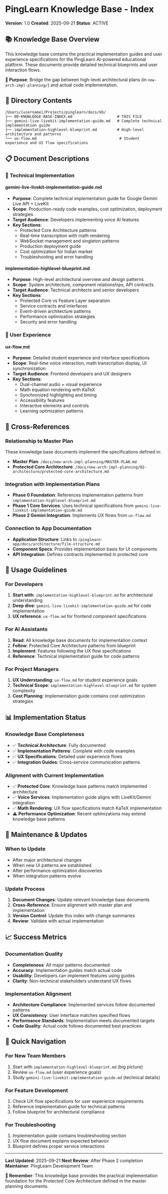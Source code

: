 # PingLearn Knowledge Base - Index
**Version**: 1.0
**Created**: 2025-09-21
**Status**: ACTIVE

## 📚 Knowledge Base Overview

This knowledge base contains the practical implementation guides and user experience specifications for the PingLearn AI-powered educational platform. These documents provide detailed technical blueprints and user interaction flows.

**🎯 Purpose**: Bridge the gap between high-level architectural plans (in `new-arch-impl-planning/`) and actual code implementation.

## 📁 Directory Contents

```
/Users/[username]/Projects/pinglearn/docs/kb/
├── 00-KNOWLEDGE-BASE-INDEX.md                    # THIS FILE
├── gemini-live-livekit-implementation-guide.md   # Complete technical implementation guide
├── implementation-highlevel-blueprint.md         # High-level architecture and patterns
└── ux-flow.md                                     # Student experience and UI flow specifications
```

## 📋 Document Descriptions

### 🔧 Technical Implementation

#### **gemini-live-livekit-implementation-guide.md**
- **Purpose**: Complete technical implementation guide for Google Gemini Live API + LiveKit
- **Scope**: Production-ready code examples, cost optimization, deployment strategies
- **Target Audience**: Developers implementing voice AI features
- **Key Sections**:
  - Protected Core Architecture patterns
  - Real-time transcription with math rendering
  - WebSocket management and singleton patterns
  - Production deployment guide
  - Cost optimization for Indian market
  - Troubleshooting and error handling

#### **implementation-highlevel-blueprint.md**
- **Purpose**: High-level architectural overview and design patterns
- **Scope**: System architecture, component relationships, API contracts
- **Target Audience**: Technical architects and senior developers
- **Key Sections**:
  - Protected Core vs Feature Layer separation
  - Service contracts and interfaces
  - Event-driven architecture patterns
  - Performance optimization strategies
  - Security and error handling

### 🎨 User Experience

#### **ux-flow.md**
- **Purpose**: Detailed student experience and interface specifications
- **Scope**: Real-time voice interaction, math transcription display, UI synchronization
- **Target Audience**: Frontend developers and UX designers
- **Key Sections**:
  - Dual-channel audio + visual experience
  - Math equation rendering with KaTeX
  - Synchronized highlighting and timing
  - Accessibility features
  - Interactive elements and controls
  - Learning optimization patterns

## 🔗 Cross-References

### Relationship to Master Plan
These knowledge base documents implement the specifications defined in:
- **Master Plan**: `/docs/new-arch-impl-planning/MASTER-PLAN.md`
- **Protected Core Architecture**: `/docs/new-arch-impl-planning/02-architecture/protected-core-architecture.md`

### Integration with Implementation Plans
- **Phase 0 Foundation**: References implementation patterns from `implementation-highlevel-blueprint.md`
- **Phase 1 Core Services**: Uses technical specifications from `gemini-live-livekit-implementation-guide.md`
- **Phase 2 Gemini Integration**: Implements UX flows from `ux-flow.md`

### Connection to App Documentation
- **Application Structure**: Links to `/pinglearn-app/docs/architecture/file-structure.md`
- **Component Specs**: Provides implementation basis for UI components
- **API Integration**: Defines contracts implemented in protected core

## 🎯 Usage Guidelines

### For Developers
1. **Start with**: `implementation-highlevel-blueprint.md` for architectural understanding
2. **Deep dive**: `gemini-live-livekit-implementation-guide.md` for code implementation
3. **UX reference**: `ux-flow.md` for frontend component specifications

### For AI Assistants
1. **Read**: All knowledge base documents for implementation context
2. **Follow**: Protected Core Architecture patterns from blueprint
3. **Implement**: Features following the UX flow specifications
4. **Reference**: Technical implementation guide for code patterns

### For Project Managers
1. **UX Understanding**: `ux-flow.md` for student experience goals
2. **Technical Scope**: `implementation-highlevel-blueprint.md` for system complexity
3. **Cost Planning**: Implementation guide contains cost optimization strategies

## 📊 Implementation Status

### Knowledge Base Completeness
- ✅ **Technical Architecture**: Fully documented
- ✅ **Implementation Patterns**: Complete with code examples
- ✅ **UX Specifications**: Detailed user experience flows
- ✅ **Integration Guides**: Cross-service communication patterns

### Alignment with Current Implementation
- ✅ **Protected Core**: Knowledge base patterns match implemented architecture
- ✅ **Voice Services**: Implementation guide aligns with LiveKit/Gemini integration
- ✅ **Math Rendering**: UX flow specifications match KaTeX implementation
- ⚠️ **Performance Optimization**: Recent optimizations may extend knowledge base patterns

## 🔄 Maintenance & Updates

### When to Update
- After major architectural changes
- When new UI patterns are established
- After performance optimization discoveries
- When integration patterns evolve

### Update Process
1. **Document Changes**: Update relevant knowledge base documents
2. **Cross-Reference**: Ensure alignment with master plan and implementation
3. **Version Control**: Update this index with change summaries
4. **Review**: Validate with actual implementation

## 📈 Success Metrics

### Documentation Quality
- **Completeness**: All major patterns documented
- **Accuracy**: Implementation guides match actual code
- **Usability**: Developers can implement features using guides
- **Clarity**: Non-technical stakeholders understand UX flows

### Implementation Alignment
- **Architecture Compliance**: Implemented services follow documented patterns
- **UX Consistency**: User interface matches specified flows
- **Performance Standards**: Implementation meets documented targets
- **Code Quality**: Actual code follows documented best practices

## 🚀 Quick Navigation

### For New Team Members
1. Start with `implementation-highlevel-blueprint.md` (big picture)
2. Review `ux-flow.md` (user experience goals)
3. Study `gemini-live-livekit-implementation-guide.md` (technical details)

### For Feature Development
1. Check UX flow specifications for user experience requirements
2. Reference implementation guide for technical patterns
3. Follow blueprint for architectural compliance

### For Troubleshooting
1. Implementation guide contains troubleshooting section
2. UX flow document explains expected behavior
3. Blueprint defines proper service interactions

---

**Last Updated**: 2025-09-21
**Next Review**: After Phase 2 completion
**Maintainer**: PingLearn Development Team

**📌 Remember**: This knowledge base provides the practical implementation foundation for the Protected Core Architecture defined in the master planning documents.